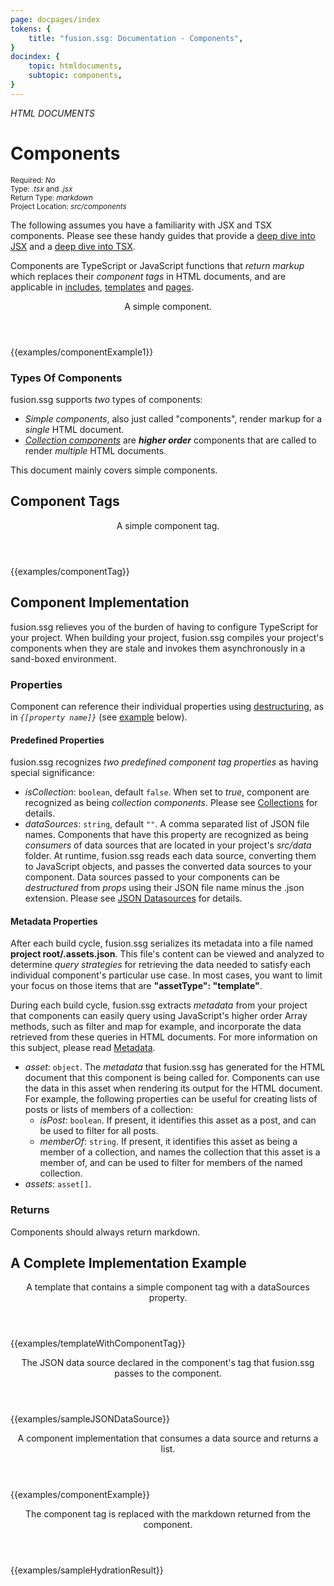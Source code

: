 ```yaml
---
page: docpages/index
tokens: {
    title: "fusion.ssg: Documentation - Components",
}
docindex: {
    topic: htmldocuments,
    subtopic: components,
}
---
```


<em>HTML DOCUMENTS</em>

# Components

<section class="container">
<div><small>Required: <em>No</em></small></div>
<div><small>Type: <em>.tsx</em> and <em>.jsx</em></small></div>
<div><small>Return Type: <em>markdown</em></small></div>
<div><small>Project Location: <em>src/components</em></small></div>
</section>

<p class="info">The following assumes you have a  familiarity with JSX and TSX components. Please see these handy guides that provide a <a href="https://www.typescriptlang.org/docs/handbook/jsx.html">deep dive into JSX</a> and a <a href="https://www.typescriptlang.org/docs/handbook/react.html">deep dive into TSX</a>.</p>

Components are TypeScript or JavaScript functions that _return markup_ which replaces their _component tags_ in HTML documents, and are applicable in <a href="{baseURL}/docs/htmldocuments/includes">includes</a>, <a href="{baseURL}/docs/htmldocuments/templates">templates</a> and <a href="{baseURL}/docs/htmldocuments/pages">pages</a>.

<article>
<header>
<p class="example">A simple component.</p>
</header>
{{examples/componentExample1}}
</article>

### Types Of Components

fusion.ssg supports _two_ types of components:

- _Simple components_, also just called "components", render markup for a _single_ HTML document.
- _<a href="{baseURL}/docs/htmldocuments/collections">Collection components</a>_ are <b>_higher order</b>_ components that are called to render _multiple_ HTML documents.

<p class="info">This document mainly covers simple components.</p>

## Component Tags

<article>
<header>
<p class="example">A simple component tag.</p>
</header>
{{examples/componentTag}}
</article>

## Component Implementation

<p class="info">fusion.ssg relieves you of the burden of having to configure TypeScript for your project. When building your project, fusion.ssg compiles your project's components when they are stale and invokes them asynchronously in a sand-boxed environment.</p>

### Properties

Component can reference their individual properties using <a href="https://developer.mozilla.org/en-US/docs/Web/JavaScript/Reference/Operators/Destructuring_assignment" target="_blank">destructuring</a>, as in _`{[property name]}`_ (see <a href="#component-with-datasource">example</a> below).

#### Predefined Properties

fusion.ssg recognizes _two predefined component tag properties_ as having special significance:

- _isCollection_: `boolean`, default `false`. When set to _true_, component are recognized as being _collection components_. Please see <a href="{baseURL}/docs/htmldocuments/collections">Collections</a> for details.
- _dataSources_:  `string`, default `""`. A comma separated list of JSON file names. Components that have this property are recognized as being _consumers_ of data sources that are located in your project's _src/data_ folder. At runtime, fusion.ssg reads each data source, converting them to JavaScript objects, and passes the converted data sources to your component. Data sources passed to your components can be <em>destructured</em> from <em>props</em> using their JSON file name minus the .json extension. Please see <a href="{baseURL}/docs/htmldocuments/jsondatasources">JSON Datasources</a> for details.

#### Metadata Properties

<p class="info">After each build cycle, fusion.ssg serializes its metadata into a file named <b>project root/.assets.json</b>. This file's content can be viewed and analyzed to determine <em>query strategies</em> for retrieving the data needed to satisfy each individual component's particular use case. In most cases, you want to limit your focus on those items that are <b>"assetType": "template"</b>.</p>

During each build cycle, fusion.ssg extracts _metadata_ from your project that components can easily query using JavaScript's higher order Array methods, such as filter and map for example, and incorporate the data retrieved from these queries in HTML documents. For more information on this subject, please read <a href="{baseURL}/docs/metadata">Metadata</a>.

- _asset_: `object`. The <em>metadata</em> that fusion.ssg has generated for the HTML document that this component is being called for. Components can use the data in this asset when rendering its output for the HTML document. For example, the following properties can be useful for creating lists of posts or lists of members of a collection:
  - _isPost_: `boolean`. If present, it identifies this asset as a post, and can be used to filter for all posts.
  - _memberOf_: `string`. If present, it identifies this asset as being a member of a collection, and names the collection that this asset is a member of, and can be used to filter for members of the named collection.
- _assets_: `asset[]`.

### Returns

Components should always return markdown.

## A Complete Implementation Example

<article>
<header>
<p class="example">A template that contains a simple component tag with a dataSources property.</p>
</header>
{{examples/templateWithComponentTag}}
</article>

<article>
<header>
<p class="example">The JSON data source declared in the component's tag that fusion.ssg passes to the component.</p>
</header>
{{examples/sampleJSONDataSource}}
</article>

<article id="component-with-datasource">
<header>
<p class="example">A component implementation that consumes a data source and returns a list.</p>
</header>
{{examples/componentExample}}
</article>

<article>
<header>
<p class="example">The component tag is replaced with the markdown returned from the component.</p>
</header>
{{examples/sampleHydrationResult}}
</article>
